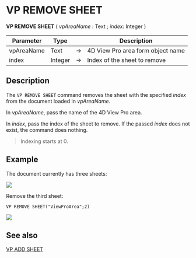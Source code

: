 # VP REMOVE SHEET

<!-- REF #_method_.VP REMOVE SHEET.Syntax -->
**VP REMOVE SHEET** ( *vpAreaName* : Text ; *index*: Integer ) <!-- END REF -->

<!-- REF #_method_.VP REMOVE SHEET.Params -->

|Parameter|Type||Description|
|---|---|---|---|
|vpAreaName |Text|->|4D View Pro area form object name|
|index  |Integer|->|Index of the sheet to remove|<!-- END REF -->

## Description

The `VP REMOVE SHEET` command <!-- REF #_method_.VP REMOVE SHEET.Summary -->removes the sheet with the specified *index* from the document loaded in *vpAreaName*<!-- END REF -->.

In *vpAreaName*, pass the name of the 4D View Pro area.

In *index*, pass the index of the sheet to remove. If the passed *index* does not exist, the command does nothing.

>Indexing starts at 0.

## Example

The document currently has three sheets:

![](../../assets/en/ViewPro/vp-sheet-3.png)

Remove the third sheet:

```4d
VP REMOVE SHEET("ViewProArea";2)
```

![](../../assets/en/ViewPro/vp-sheet-2.png)

## See also

[VP ADD SHEET](VP%20ADD%20SHEET.md)